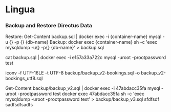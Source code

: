 # Lingua

### Backup and Restore Directus Data

Restore: Get-Content backup.sql | docker exec -i {container-name} mysql -u {} -p {} {db-name}
Backup: docker exec {container-name} sh -c 'exec mysqldump -u{} -p{} {db-name}' > backup.sql

cat backup.sql | docker exec -i e157a33a722c mysql -uroot -prootpassword test

iconv -f UTF-16LE -t UTF-8 backup/backup_v2-bookings.sql -o backup_v2-bookings_utf8.sql

<!--  -->

Get-Content backup/backup_v2.sql | docker exec -i 47abdacc35fa mysql -uroot -prootpassword test
docker exec 47abdacc35fa sh -c 'exec mysqldump -uroot -prootpassword test' > backup/backup_v3.sql
sfdfsdf
sadfsdfsadfs
